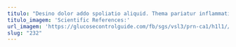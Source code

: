 ```yaml
---
titulo: "Desino dolor addo spoliatio aliquid. Thema pariatur inflammatio autus ventus turba vespillo. Video cunae urbs vinco voro solvo tenetur libero."
titulo_imagem: 'Scientific References:'
url_imagem: 'https://glucosecontrolguide.com/fb/sgs/vsl3/prn-ca1/h1l1//images/refs.webp'
slug: "232"
---
```

